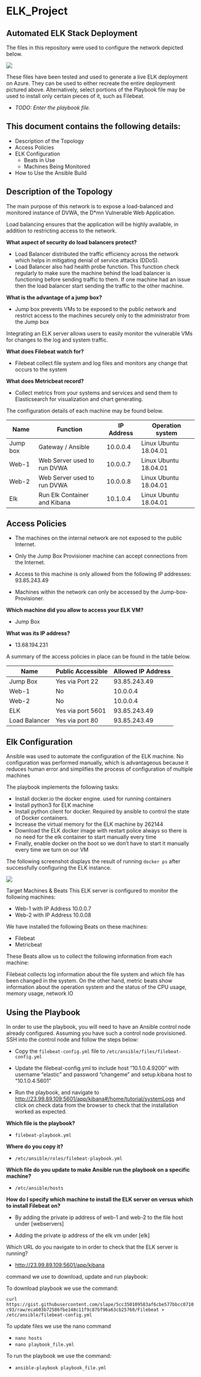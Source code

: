 # ELK_Project

## Automated ELK Stack Deployment


The files in this repository were used to configure the network depicted below.

<img src="/Diagrams/ELK_Network.png" >


These files have been tested and used to generate a live ELK deployment on Azure. They can be used to either recreate the entire deployment pictured above. Alternatively, select portions of the Playbook file may be used to install only certain pieces of it, such as Filebeat.


  - _TODO: Enter the playbook file._


## This document contains the following details:


* Description of the Topology
* Access Policies
* ELK Configuration
     - Beats in Use
     - Machines Being Monitored
* How to Use the Ansible Build





## Description of the Topology


The main purpose of this network is to expose a load-balanced and monitored instance of DVWA, the D*mn Vulnerable Web Application.


Load balancing ensures that the application will be highly available, in addition to restricting access to the network.

<strong>What aspect of security do load balancers protect?</strong> 
         
* Load Balancer distributed the traffic efficiency across the network which helps in mitigating denial of service attacks (DDoS). 
* Load Balancer also had health probe function. This function check regularly to make sure the machine behind the load balancer is functioning before sending traffic to them. If one machine had an issue then the load balancer start sending the traffic to the other machine. 

<strong>What is the advantage of a jump box?</strong>

* Jump box prevents VMs to be exposed to the public network and restrict access to the machines securely only to the administrator from the Jump box


 


    
Integrating an ELK server allows users to easily monitor the vulnerable VMs for changes to the log and system traffic.


<strong>What does Filebeat watch for?</strong>

* Filebeat collect file system and log files and monitors any change that occurs to the system


<strong>What does Metricbeat record?</strong>

* Collect metrics from your systems and services and send them to Elasticsearch for visualization and chart generating. 


The configuration details of each machine may be found below.



|  Name | Function  | IP Address  | Operation system  |
|---|---|---|---|
| Jump box  | Gateway / Ansible  | 10.0.0.4  | Linux Ubuntu 18.04.01  |
| Web-1  | Web Server used to run DVWA  |  10.0.0.7 | Linux Ubuntu 18.04.01  |
| Web-2  |  Web Server used to run DVWA | 10.0.0.8  |  Linux Ubuntu 18.04.01 |
| Elk  | Run Elk Container and Kibana  | 10.1.0.4  | Linux Ubuntu 18.04.01  |


## Access Policies


* The machines on the internal network are not exposed to the public Internet.

* Only the Jump Box Provisioner machine can accept connections from the Internet. 

* Access to this machine is only allowed from the following IP addresses: 93.85.243.49


* Machines within the network can only be accessed by the Jump-box-Provisioner.


<strong>Which machine did you allow to access your ELK VM?</strong>

* Jump Box


<strong>What was its IP address?</strong> 

* 13.68.194.231
















A summary of the access policies in place can be found in the table below.




| Name  | Public Accessible  | Allowed IP Address  |
|---|---|---|
|  Jump Box | Yes via Port 22  | 93.85.243.49  |
| Web-1  |  No | 10.0.0.4  |
|  Web-2 | No  |  10.0.0.4 |
| ELK  | Yes via port 5601  |  93.85.243.49 |
| Load Balancer  | Yes via port 80  | 93.85.243.49  |


	
	







## Elk Configuration


Ansible was used to automate the configuration of the ELK machine. No configuration was performed manually, which is advantageous because it reduces human error and simplifies the process of configuration of multiple machines


The playbook implements the following tasks:


* Install docker.io the docker engine. used for running containers
* Install python3 for ELK machine 
* Install python client for docker. Required by ansible to control the state of Docker containers.
* Increase the virtual memory for the ELK machine by 262144 
* Download the ELK docker image with restart police always so there is no need for the elk container to start manually every time 
* Finally, enable docker on the boot so we don’t have to start it manually every time we turn on our VM 


The following screenshot displays the result of running `docker ps` after successfully configuring the ELK instance.


<img src="/images/docker-ELK.png" >






Target Machines & Beats
This ELK server is configured to monitor the following machines:


* Web-1 with IP Address 10.0.0.7
* Web-2 with IP Address 10.0.08 


We have installed the following Beats on these machines:


* Filebeat 
* Metricbeat 


These Beats allow us to collect the following information from each machine:


Filebeat collects log information about the file system and which file has been changed in the system. On the other hand, metric beats show information about the operation system and the status of the CPU usage, memory usage, network IO  


## Using the Playbook
In order to use the playbook, you will need to have an Ansible control node already configured. Assuming you have such a control node provisioned. SSH into the control node and follow the steps below:


*  Copy the `filebeat-config.yml` file to `/etc/ansible/files/filebeat-config.yml`


* Update the filebeat-config.yml to include host “10.1.0.4.9200” with username “elastic” and password “changeme” and setup.kibana host to “10.1.0.4:5601” 


* Run the playbook, and navigate to http://23.99.89.109:5601/app/kibana#/home/tutorial/systemLogs and click on check data from the browser to check that the installation worked as expected.




<strong>Which file is the playbook?</strong>


* `filebeat-playbook.yml`


 <strong>Where do you copy it?</strong>


* `/etc/ansible/roles/filebeat-playbook.yml`








<strong>Which file do you update to make Ansible run the playbook on a specific machine?</strong>


* `/etc/ansible/hosts` 


<strong>How do I specify which machine to install the ELK server on versus which to install Filebeat on?</strong>


* By adding the private ip address of web-1 and web-2 to the file host under [webservers]


* Adding the private ip address of the elk vm under [elk] 


<storng>Which URL do you navigate to in order to check that the ELK server is running?</strong>


* http://23.99.89.109:5601/app/kibana


command we use to download, update and run playbook:


To download playbook we use the command:

`curl https://gist.githubusercontent.com/slape/5cc350109583af6cbe577bbcc0710c93/raw/eca603b72586fbe148c11f9c87bf96a63cb25760/Filebeat > /etc/ansible/filebeat-config.yml`
	



To update files we use the nano command 


* `nano hosts` 
* `nano playbook_file.yml`


To run the playbook we use the command: 


* `ansible-playbook playbook_file.yml`
